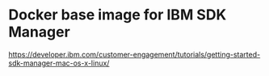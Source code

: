 # Docker base image for IBM SDK Manager

https://developer.ibm.com/customer-engagement/tutorials/getting-started-sdk-manager-mac-os-x-linux/
